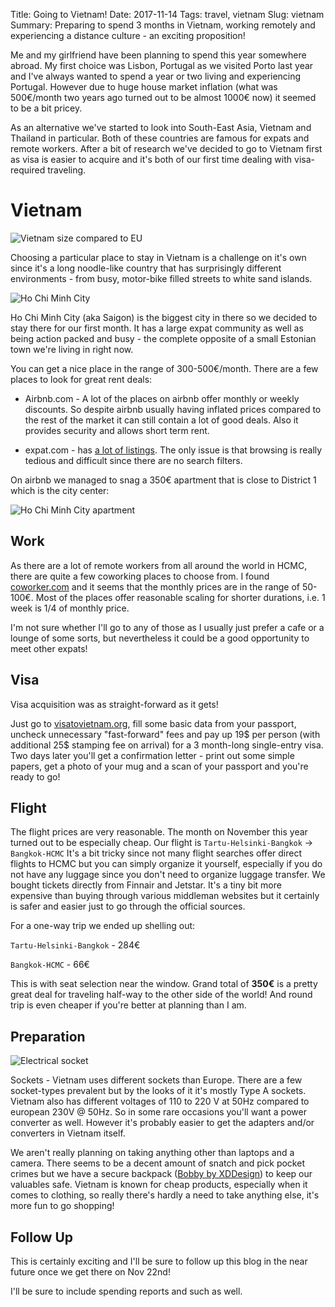 Title: Going to Vietnam!
Date: 2017-11-14
Tags: travel, vietnam
Slug: vietnam
Summary: Preparing to spend 3 months in Vietnam, working remotely and experiencing a distance culture - an exciting proposition!

Me and my girlfriend have been planning to spend this year somewhere abroad.
My first choice was Lisbon, Portugal as we visited Porto last year and
I've always wanted to spend a year or two living and experiencing Portugal.
However due to huge house market inflation (what was 500€/month two years ago
turned out to be almost 1000€ now) it seemed to be a bit pricey.

As an alternative we've started to look into South-East Asia, Vietnam and Thailand in particular.
Both of these countries are famous for expats and remote workers. After a bit of
research we've decided to go to Vietnam first as visa is easier to acquire and it's
 both of our first time dealing with visa-required traveling.

# Vietnam

![Vietnam size compared to EU]({filename}/images/vietnam_scale.png)

Choosing a particular place to stay in Vietnam is a challenge on it's own since it's
a long noodle-like country that has surprisingly different environments - from busy,
motor-bike filled streets to white sand islands.

![Ho Chi Minh City]({filename}/images/hcmc.jpg)

Ho Chi Minh City (aka Saigon) is the biggest city in there so we decided to stay there for our
first month. It has a large expat community as well as being action packed and busy -
the complete opposite of a small Estonian town we're living in right now.

You can get a nice place in the range of 300-500€/month. There are a few places to look
for great rent deals:

* Airbnb.com - A lot of the places on airbnb offer monthly or weekly discounts. So despite
airbnb usually having inflated prices compared to the rest of the market it can still contain
a lot of good deals. Also it provides security and allows short term rent.

* expat.com - has [a lot of listings](http://www.expat.com/en/housing/asia/vietnam/ho-chi-minh-city/).
The only issue is that browsing is really tedious and difficult since there are no search filters.

On airbnb we managed to snag a 350€ apartment that is close to District 1 which is the city center:

![Ho Chi Minh City apartment]({filename}/images/hcmc_apt.jpg)

## Work

As there are a lot of remote workers from all around the world in HCMC, there are quite a few
coworking places to choose from.
I found [coworker.com](https://www.coworker.com/vietnam/ho-chi-minh-city) and it seems that the monthly
prices are in the range of 50-100€. Most of the places offer reasonable scaling for shorter durations,
i.e. 1 week is 1/4 of monthly price.

I'm not sure whether I'll go to any of those as I usually just prefer a cafe or a lounge of some sorts,
but nevertheless it could be a good opportunity to meet other expats!

## Visa

Visa acquisition was as straight-forward as it gets!

Just go to [visatovietnam.org](https://www.visatovietnam.org/), fill some basic data from your passport,
uncheck unnecessary "fast-forward" fees and pay up 19$ per person (with additional 25$ stamping fee on arrival)
for a 3 month-long single-entry visa. Two days later you'll get a confirmation letter - print out some simple papers,
get a photo of your mug and a scan of your passport and you're ready to go!

## Flight

The flight prices are very reasonable. The month on November this year turned out to be especially cheap.
Our flight is `Tartu-Helsinki-Bangkok` -> `Bangkok-HCMC`
It's a bit tricky since not many flight searches offer direct flights to HCMC but you can simply organize it
yourself, especially if you do not have any luggage since you don't need to organize luggage transfer.
We bought tickets directly from Finnair and Jetstar. It's a tiny bit more expensive than buying through
various middleman websites but it certainly is safer and easier just to go through the official sources.

For a one-way trip we ended up shelling out:

`Tartu-Helsinki-Bangkok` - 284€

`Bangkok-HCMC` - 66€

This is with seat selection near the window.
Grand total of __350€__ is a pretty great deal for traveling half-way to the other side of the world!
And round trip is even cheaper if you're better at planning than I am.

## Preparation

![Electrical socket]({filename}/images/vietnam_socket.jpg)

Sockets - Vietnam uses different sockets than Europe. There are a few socket-types prevalent but by the looks
of it it's mostly Type A sockets. Vietnam also has different voltages of 110 to 220 V at 50Hz compared to
european 230V @ 50Hz. So in some rare occasions you'll want a power converter as well. However it's probably
easier to get the adapters and/or converters in Vietnam itself.

We aren't really planning on taking anything other than laptops and a camera. There seems to be a decent
amount of snatch and pick pocket crimes but we have a secure backpack
([Bobby by XDDesign](https://www.xd-design.com/bobby)) to keep our valuables safe.
Vietnam is known for cheap products, especially when it comes to clothing, so really there's
hardly a need to take anything else, it's more fun to go shopping!


## Follow Up

This is certainly exciting and I'll be sure to follow up this blog in the near future once we get there on Nov 22nd!

I'll be sure to include spending reports and such as well.


